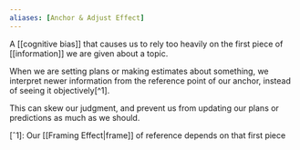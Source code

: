 ```yaml
---
aliases: [Anchor & Adjust Effect]
---
```


A [[cognitive bias]] that causes us to rely too heavily on the first piece of [[information]] we are given about a topic.

When we are setting plans or making estimates about something, we interpret newer information from the reference point of our anchor, instead of seeing it objectively[^1].

This can skew our judgment, and prevent us from updating our plans or predictions as much as we should.

[ˆ1]: Our [[Framing Effect|frame]] of reference depends on that first piece
